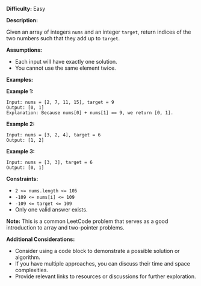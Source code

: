 

**Difficulty:** Easy

**Description:**

Given an array of integers `nums` and an integer `target`, return indices of the two numbers such that they add up to `target`.

**Assumptions:**

- Each input will have exactly one solution.
- You cannot use the same element twice.

**Examples:**

**Example 1:**

```
Input: nums = [2, 7, 11, 15], target = 9
Output: [0, 1]
Explanation: Because nums[0] + nums[1] == 9, we return [0, 1].
```

**Example 2:**

```
Input: nums = [3, 2, 4], target = 6
Output: [1, 2]
```

**Example 3:**

```
Input: nums = [3, 3], target = 6
Output: [0, 1]
```

**Constraints:**

- `2 <= nums.length <= 105`
- `-109 <= nums[i] <= 109`
- `-109 <= target <= 109`
- Only one valid answer exists.

**Note:** This is a common LeetCode problem that serves as a good introduction to array and two-pointer problems.

**Additional Considerations:**

- Consider using a code block to demonstrate a possible solution or algorithm.
- If you have multiple approaches, you can discuss their time and space complexities.
- Provide relevant links to resources or discussions for further exploration.